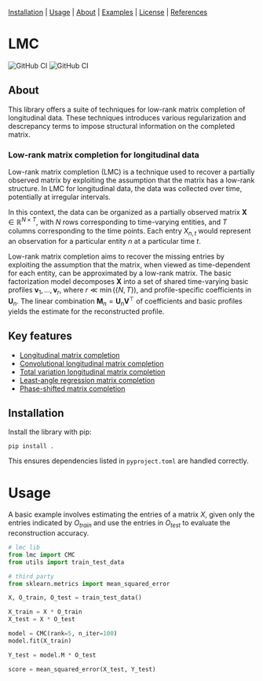 [Installation](#Installation) | [Usage](#Usage) | [About](#About) | [Examples](#Examples) | [License](#License) | [References](#References)

# LMC

![GitHub CI](https://github.com/gsel9/dgufs/actions/workflows/ci.yml/badge.svg)
![GitHub CI](https://img.shields.io/badge/code%20style-black-000000.svg)

## About

This library offers a suite of techniques for low-rank matrix completion of longitudinal data. These techniques introduces various regularization and descrepancy terms to impose structural information on the completed matrix. 

### Low-rank matrix completion for longitudinal data

Low-rank matrix completion (LMC) is a technique used to recover a partially observed matrix by exploiting the assumption that the matrix has a low-rank structure. In LMC for longitudinal data, the data was collected over time, potentially at irregular intervals. 

In this context, the data can be organized as a partially observed matrix $\mathbf{X} \in \mathbb{R}^{N \times T}$, with $N$ rows corresponding to time-varying entities, and $T$ columns corresponding to the time points. Each entry $X_{n, t}$ would represent an observation for a particular entity $n$ at a particular time $t$. 

Low-rank matrix completion aims to recover the missing entries by exploiting the assumption that the matrix, when viewed as time-dependent for each entity, can be approximated by a low-rank matrix. The basic factorization model decomposes $\mathbf{X}$ into a set of shared time-varying basic profiles $\mathbf{v}_1, \dots, \mathbf{v}_r$, where $r \ll \min (\{N,T\})$, and profile-specific coefficients in $\mathbf{U}_n$. The linear combination $\mathbf{M}_n = \mathbf{U}_n \mathbf{V}^\top$ of coefficients and basic profiles yields the estimate for the reconstructed profile. 

## Key features

* [Longitudinal matrix completion](./docs/README_lmc.md)
* [Convolutional longitudinal matrix completion](./docs/README_clmc.md)
* [Total variation longitudinal matrix completion](./docs/README_tvlmc.md)
* [Least-angle regression matrix completion](./docs/README_lars.md)
* [Phase-shifted matrix completion](./docs/README_slmc.md)

## Installation

Install the library with pip:
```
pip install .
```
This ensures dependencies listed in `pyproject.toml` are handled correctly.

# Usage

A basic example involves estimating the entries of a matrix $X$, given only the entries indicated by $O_{train}$ and use the entries in $O_{test}$ to evaluate the reconstruction accuracy.

```python
# lmc lib
from lmc import CMC
from utils import train_test_data

# third party
from sklearn.metrics import mean_squared_error

X, O_train, O_test = train_test_data()

X_train = X * O_train
X_test = X * O_test

model = CMC(rank=5, n_iter=100)
model.fit(X_train)

Y_test = model.M * O_test

score = mean_squared_error(X_test, Y_test)
```
